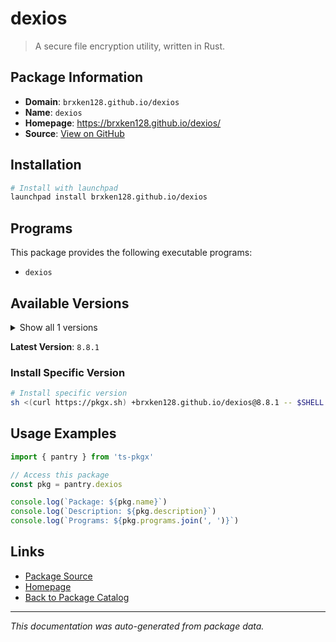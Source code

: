 # dexios

> A secure file encryption utility, written in Rust.

## Package Information

- **Domain**: `brxken128.github.io/dexios`
- **Name**: `dexios`
- **Homepage**: https://brxken128.github.io/dexios/
- **Source**: [View on GitHub](https://github.com/pkgxdev/pantry/tree/main/projects/brxken128.github.io/dexios/package.yml)

## Installation

```bash
# Install with launchpad
launchpad install brxken128.github.io/dexios
```

## Programs

This package provides the following executable programs:

- `dexios`

## Available Versions

<details>
<summary>Show all 1 versions</summary>

- `8.8.1`

</details>

**Latest Version**: `8.8.1`

### Install Specific Version

```bash
# Install specific version
sh <(curl https://pkgx.sh) +brxken128.github.io/dexios@8.8.1 -- $SHELL -i
```

## Usage Examples

```typescript
import { pantry } from 'ts-pkgx'

// Access this package
const pkg = pantry.dexios

console.log(`Package: ${pkg.name}`)
console.log(`Description: ${pkg.description}`)
console.log(`Programs: ${pkg.programs.join(', ')}`)
```

## Links

- [Package Source](https://github.com/pkgxdev/pantry/tree/main/projects/brxken128.github.io/dexios/package.yml)
- [Homepage](https://brxken128.github.io/dexios/)
- [Back to Package Catalog](../../../package-catalog.md)

---

*This documentation was auto-generated from package data.*
